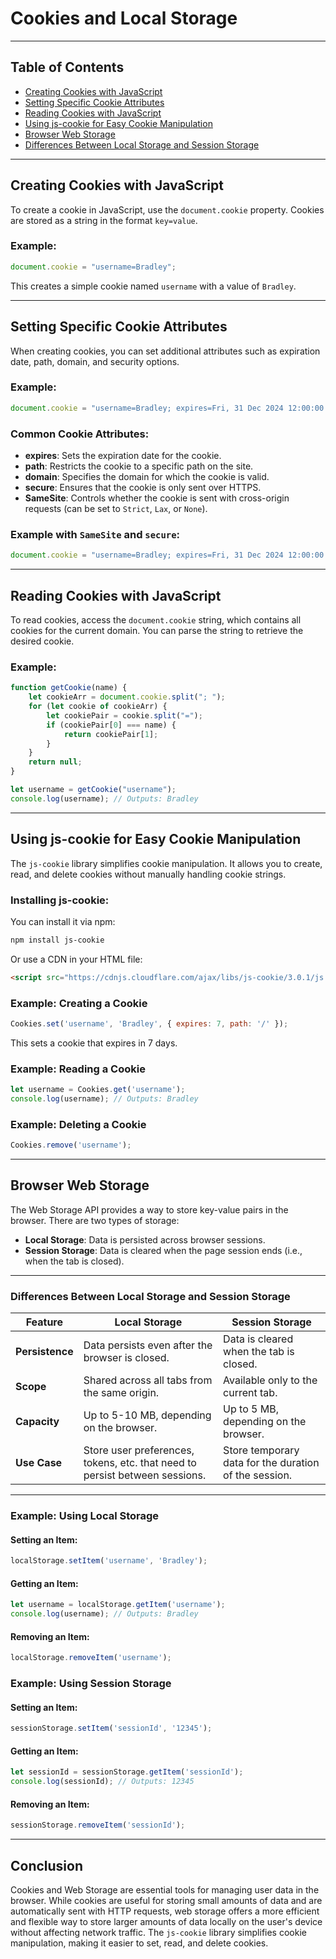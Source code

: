 # Cookies and Local Storage

---

## Table of Contents

- [Creating Cookies with JavaScript](#creating-cookies-with-javascript)
- [Setting Specific Cookie Attributes](#setting-specific-cookie-attributes)
- [Reading Cookies with JavaScript](#reading-cookies-with-javascript)
- [Using js-cookie for Easy Cookie Manipulation](#using-js-cookie-for-easy-cookie-manipulation)
- [Browser Web Storage](#browser-web-storage)
- [Differences Between Local Storage and Session Storage](#differences-between-local-storage-and-session-storage)

---

## Creating Cookies with JavaScript

To create a cookie in JavaScript, use the `document.cookie` property. Cookies are stored as a string in the format `key=value`. 

### Example:

```javascript
document.cookie = "username=Bradley";
```

This creates a simple cookie named `username` with a value of `Bradley`.

---

## Setting Specific Cookie Attributes

When creating cookies, you can set additional attributes such as expiration date, path, domain, and security options.

### Example:

```javascript
document.cookie = "username=Bradley; expires=Fri, 31 Dec 2024 12:00:00 UTC; path=/";
```

### Common Cookie Attributes:
- **expires**: Sets the expiration date for the cookie.
- **path**: Restricts the cookie to a specific path on the site.
- **domain**: Specifies the domain for which the cookie is valid.
- **secure**: Ensures that the cookie is only sent over HTTPS.
- **SameSite**: Controls whether the cookie is sent with cross-origin requests (can be set to `Strict`, `Lax`, or `None`).

### Example with `SameSite` and `secure`:

```javascript
document.cookie = "username=Bradley; expires=Fri, 31 Dec 2024 12:00:00 UTC; path=/; SameSite=Lax; secure";
```

---

## Reading Cookies with JavaScript

To read cookies, access the `document.cookie` string, which contains all cookies for the current domain. You can parse the string to retrieve the desired cookie.

### Example:

```javascript
function getCookie(name) {
    let cookieArr = document.cookie.split("; ");
    for (let cookie of cookieArr) {
        let cookiePair = cookie.split("=");
        if (cookiePair[0] === name) {
            return cookiePair[1];
        }
    }
    return null;
}

let username = getCookie("username");
console.log(username); // Outputs: Bradley
```

---

## Using js-cookie for Easy Cookie Manipulation

The `js-cookie` library simplifies cookie manipulation. It allows you to create, read, and delete cookies without manually handling cookie strings.

### Installing js-cookie:

You can install it via npm:

```bash
npm install js-cookie
```

Or use a CDN in your HTML file:

```html
<script src="https://cdnjs.cloudflare.com/ajax/libs/js-cookie/3.0.1/js.cookie.min.js"></script>
```

### Example: Creating a Cookie

```javascript
Cookies.set('username', 'Bradley', { expires: 7, path: '/' });
```

This sets a cookie that expires in 7 days.

### Example: Reading a Cookie

```javascript
let username = Cookies.get('username');
console.log(username); // Outputs: Bradley
```

### Example: Deleting a Cookie

```javascript
Cookies.remove('username');
```

---

## Browser Web Storage

The Web Storage API provides a way to store key-value pairs in the browser. There are two types of storage:

- **Local Storage**: Data is persisted across browser sessions.
- **Session Storage**: Data is cleared when the page session ends (i.e., when the tab is closed).

---

### Differences Between Local Storage and Session Storage

| Feature                | Local Storage                            | Session Storage                       |
|------------------------|------------------------------------------|---------------------------------------|
| **Persistence**         | Data persists even after the browser is closed. | Data is cleared when the tab is closed. |
| **Scope**               | Shared across all tabs from the same origin. | Available only to the current tab.    |
| **Capacity**            | Up to 5-10 MB, depending on the browser.  | Up to 5 MB, depending on the browser. |
| **Use Case**            | Store user preferences, tokens, etc. that need to persist between sessions. | Store temporary data for the duration of the session. |

---

### Example: Using Local Storage

#### Setting an Item:

```javascript
localStorage.setItem('username', 'Bradley');
```

#### Getting an Item:

```javascript
let username = localStorage.getItem('username');
console.log(username); // Outputs: Bradley
```

#### Removing an Item:

```javascript
localStorage.removeItem('username');
```

### Example: Using Session Storage

#### Setting an Item:

```javascript
sessionStorage.setItem('sessionId', '12345');
```

#### Getting an Item:

```javascript
let sessionId = sessionStorage.getItem('sessionId');
console.log(sessionId); // Outputs: 12345
```

#### Removing an Item:

```javascript
sessionStorage.removeItem('sessionId');
```

---

## Conclusion

Cookies and Web Storage are essential tools for managing user data in the browser. While cookies are useful for storing small amounts of data and are automatically sent with HTTP requests, web storage offers a more efficient and flexible way to store larger amounts of data locally on the user's device without affecting network traffic. The `js-cookie` library simplifies cookie manipulation, making it easier to set, read, and delete cookies.
